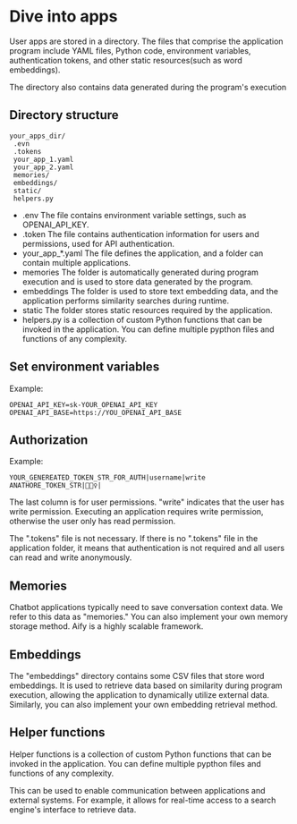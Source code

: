# Dive into apps

User apps are stored in a directory. The files that comprise the application program include YAML files, Python code, environment variables, authentication tokens, and other static resources(such as word embeddings).

The directory also contains data generated during the program's execution

## Directory structure

```
your_apps_dir/
 .evn
 .tokens
 your_app_1.yaml
 your_app_2.yaml
 memories/
 embeddings/
 static/
 helpers.py
```

* .env The file contains environment variable settings, such as OPENAI_API_KEY.
* .token The file contains authentication information for users and permissions, used for API authentication.
* your_app_*.yaml The file defines the application, and a folder can contain multiple applications.
* memories The folder is automatically generated during program execution and is used to store data generated by the program.
* embeddings The folder is used to store text embedding data, and the application performs similarity searches during runtime.
* static The folder stores static resources required by the application.
* helpers.py  is a collection of custom Python functions that can be invoked in the application. You can define multiple pypthon files and functions of any complexity.

## Set environment variables

Example:

```
OPENAI_API_KEY=sk-YOUR_OPENAI_API_KEY
OPENAI_API_BASE=https://YOU_OPENAI_API_BASE
```

## Authorization

Example:

```
YOUR_GENEREATED_TOKEN_STR_FOR_AUTH|username|write
ANATHORE_TOKEN_STR|🦸🏻‍♀️|
```

The last column is for user permissions. "write" indicates that the user has write permission. Executing an application requires write permission, otherwise the user only has read permission.

The ".tokens" file is not necessary. If there is no ".tokens" file in the application folder, it means that authentication is not required and all users can read and write anonymously.

## Memories

Chatbot applications typically need to save conversation context data. We refer to this data as "memories." You can also implement your own memory storage method. Aify is a highly scalable framework.

## Embeddings

The "embeddings" directory contains some CSV files that store word embeddings. It is used to retrieve data based on similarity during program execution, allowing the application to dynamically utilize external data. Similarly, you can also implement your own embedding retrieval method.

## Helper functions

Helper functions is a collection of custom Python functions that can be invoked in the application. You can define multiple pypthon files and functions of any complexity.

This can be used to enable communication between applications and external systems. For example, it allows for real-time access to a search engine's interface to retrieve data.
